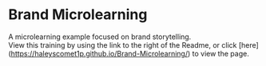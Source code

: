 # Brand Microlearning
 A microlearning example focused on brand storytelling. <br>
 View this training by using the link to the right of the Readme, or click [here] (https://haleyscomet1p.github.io/Brand-Microlearning/) to view the page.

